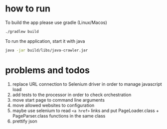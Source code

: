 # how to run

To build the app please use gradle (Linux/Macos)

```bash
./gradlew build
```

To run the application, start it with java

```bash
java -jar build/libs/java-crawler.jar
```

# problems and todos

1. replace URL connection to Selenium driver in order to manage javascript load
2. add tests to the processor in order to check orchestration
3. move start page to command line arguments 
4. move allowed websites to configuration
5. maybe use selenium to read `<a href>` links and put PageLoader.class + PageParser.class functions in the same class
6. prettify json